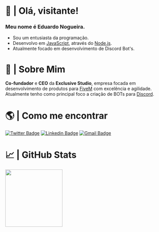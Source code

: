 
# 👋 | Olá, visitante!
### Meu nome é Eduardo Nogueira.
- Sou um entusiasta da programação.
- Desenvolvo em [JavaScript](https://javascript.com), através do [Node.js](https://nodejs.org/en/).
- Atualmente focado em desenvolvimento de Discord Bot's.

# 👀 | Sobre Mim
**Co-fundador** e **CEO** da **Exclusive Studio**, empresa focada em desenvolvimento de produtos para [FiveM](https://fivem.net) com excelência e agilidade. Atualmente tenho como principal foco a criação de BOTs para [Discord](https://discord.com).

# 🌎 | Como me encontrar
[![Twitter Badge](https://img.shields.io/badge/-@duduu.nog-000?style=flat-square&labelColor=000&logo=instagram&logoColor=white&link=https://twitter.com/dieegosf)](https://instagram.com/duduu.nog) 
[![Linkedin Badge](https://img.shields.io/badge/-@dudu__nog-000?style=flat-square&labelColor=000&logo=Twitter&logoColor=white&link=https://www.twitter.com/dudu__nog)](https://www.twitter.com/dudu__nog)
[![Gmail Badge](https://img.shields.io/badge/-eduardo@exclusivestudio.store-000?style=flat-square&labelColor=000&logo=Gmail&logoColor=white&link=https://twitter.com/dieegosf)](mailto:eduardo@exclusivestudio.store)

# 📈 | GitHub Stats
<div>
  <a href="https://github.com/dudduzzin">
  <img height="180em" src="https://github-readme-stats.vercel.app/api?username=eduardocnog&show_icons=true&theme=dracula&include_all_commits=true&count_private=true"/>
</div>
